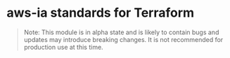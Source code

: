 # aws-ia standards for Terraform

> Note: This module is in alpha state and is likely to contain bugs and updates may introduce breaking changes.
> It is not recommended for production use at this time.
